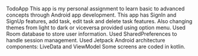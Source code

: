 TodoApp
This app is my personal assignment to learn basic to advanced concepts through Android app development.
This app has SignIn and SignUp features, add task, edit task and delete task features. 
Also changing themes from light to dark or viceversa provided using option menu.
Used Room database to store user information.
Used SharedPreferences to handle session management. Used Jetpack Android architecture components: LiveData and ViewModel
Some screens are coded in kotlin.
